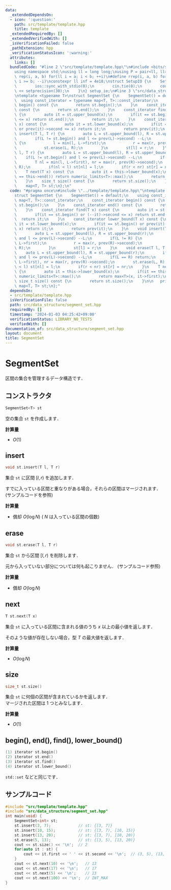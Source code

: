 ```yaml
---
data:
  _extendedDependsOn:
  - icon: ':question:'
    path: src/template/template.hpp
    title: template
  _extendedRequiredBy: []
  _extendedVerifiedWith: []
  _isVerificationFailed: false
  _pathExtension: hpp
  _verificationStatusIcon: ':warning:'
  attributes:
    links: []
  bundledCode: "#line 2 \"src/template/template.hpp\"\n#include <bits/stdc++.h>\n\
    using namespace std;\nusing ll = long long;\nusing P = pair<ll, ll>;\n#define\
    \ rep(i, a, b) for(ll i = a; i < b; ++i)\n#define rrep(i, a, b) for(ll i = a;\
    \ i >= b; --i)\nconstexpr ll inf = 4e18;\nstruct SetupIO {\n    SetupIO() {\n\
    \        ios::sync_with_stdio(0);\n        cin.tie(0);\n        cout << fixed\
    \ << setprecision(30);\n    }\n} setup_io;\n#line 3 \"src/data_structure/segment_set.hpp\"\
    \ntemplate <typename T>\nstruct SegmentSet {\n    SegmentSet() = default;\n  \
    \  using const_iterator = typename map<T, T>::const_iterator;\n    const_iterator\
    \ begin() const {\n        return st.begin();\n    }\n    const_iterator end()\
    \ const {\n        return st.end();\n    }\n    const_iterator find(T x) const\
    \ {\n        auto it = st.upper_bound(x);\n        if(it == st.begin() or (--it)->second\
    \ <= x) return st.end();\n        return it;\n    }\n    const_iterator lower_bound(T\
    \ x) const {\n        auto it = st.lower_bound(x);\n        if(it == st.begin()\
    \ or prev(it)->second <= x) return it;\n        return prev(it);\n    }\n    void\
    \ insert(T l, T r) {\n        auto L = st.upper_bound(l), R = st.upper_bound(r);\n\
    \        if(L != st.begin() and l <= prev(L)->second) --L;\n        if(L != R)\
    \ {\n            l = min(l, L->first);\n            r = max(r, prev(R)->second);\n\
    \            st.erase(L, R);\n        }\n        st[l] = r;\n    }\n    void erase(T\
    \ l, T r) {\n        auto L = st.upper_bound(l), R = st.upper_bound(r);\n    \
    \    if(L != st.begin() and l <= prev(L)->second) --L;\n        if(L == R) return;\n\
    \        T nl = min(l, L->first), nr = max(r, prev(R)->second);\n        st.erase(L,\
    \ R);\n        if(nl < l) st[nl] = l;\n        if(r < nr) st[r] = nr;\n    }\n\
    \    T next(T x) const {\n        auto it = this->lower_bound(x);\n        if(it\
    \ == this->end()) return numeric_limits<T>::max();\n        return max<T>(x, it->first);\n\
    \    }\n    size_t size() const {\n        return st.size();\n    }\n\n   private:\n\
    \    map<T, T> st;\n};\n"
  code: "#pragma once\n#include \"../template/template.hpp\"\ntemplate <typename T>\n\
    struct SegmentSet {\n    SegmentSet() = default;\n    using const_iterator = typename\
    \ map<T, T>::const_iterator;\n    const_iterator begin() const {\n        return\
    \ st.begin();\n    }\n    const_iterator end() const {\n        return st.end();\n\
    \    }\n    const_iterator find(T x) const {\n        auto it = st.upper_bound(x);\n\
    \        if(it == st.begin() or (--it)->second <= x) return st.end();\n      \
    \  return it;\n    }\n    const_iterator lower_bound(T x) const {\n        auto\
    \ it = st.lower_bound(x);\n        if(it == st.begin() or prev(it)->second <=\
    \ x) return it;\n        return prev(it);\n    }\n    void insert(T l, T r) {\n\
    \        auto L = st.upper_bound(l), R = st.upper_bound(r);\n        if(L != st.begin()\
    \ and l <= prev(L)->second) --L;\n        if(L != R) {\n            l = min(l,\
    \ L->first);\n            r = max(r, prev(R)->second);\n            st.erase(L,\
    \ R);\n        }\n        st[l] = r;\n    }\n    void erase(T l, T r) {\n    \
    \    auto L = st.upper_bound(l), R = st.upper_bound(r);\n        if(L != st.begin()\
    \ and l <= prev(L)->second) --L;\n        if(L == R) return;\n        T nl = min(l,\
    \ L->first), nr = max(r, prev(R)->second);\n        st.erase(L, R);\n        if(nl\
    \ < l) st[nl] = l;\n        if(r < nr) st[r] = nr;\n    }\n    T next(T x) const\
    \ {\n        auto it = this->lower_bound(x);\n        if(it == this->end()) return\
    \ numeric_limits<T>::max();\n        return max<T>(x, it->first);\n    }\n   \
    \ size_t size() const {\n        return st.size();\n    }\n\n   private:\n   \
    \ map<T, T> st;\n};"
  dependsOn:
  - src/template/template.hpp
  isVerificationFile: false
  path: src/data_structure/segment_set.hpp
  requiredBy: []
  timestamp: '2024-01-03 04:25:42+09:00'
  verificationStatus: LIBRARY_NO_TESTS
  verifiedWith: []
documentation_of: src/data_structure/segment_set.hpp
layout: document
title: SegmentSet
---
```


# SegmentSet

区間の集合を管理するデータ構造です．

## コンストラクタ

```cpp
SegmentSet<T> st
```

空の集合 `st` を作成します．

**計算量**

- $O(1)$

## insert

```cpp
void st.insert(T l, T r)
```

集合 `st` に区間 $[l, r)$ を追加します．

すでに入っている区間と重なりがある場合，それらの区間はマージされます． (サンプルコードを参照)

**計算量**

- 償却 $O(\log N)$ ( $N$ は入っている区間の個数)

## erase

```cpp
void st.erase(T l, T r)
```

集合 `st` から区間 $[l, r)$ を削除します．

元から入っていない部分については何も起こりません． (サンプルコード参照)

**計算量**

- 償却 $O(\log N)$

## next

```cpp
T st.next(T x)
```

集合 `st` に入っている区間に含まれる値のうち $x$ 以上の最小値を返します．

そのような値が存在しない場合，型 $T$ の最大値を返します．

**計算量**

- $O(\log N)$

## size

```cpp
size_t st.size()
```

集合 `st` に何個の区間が含まれているかを返します．<br>
マージされた区間は $1$ つとみなします．

**計算量**

- $O(1)$

## begin(), end(), find(), lower_bound()

```cpp
(1) iterator st.begin()
(2) iterator st.end()
(3) iterator st.find()
(4) iterator st.lower_bound()
```

`std::set` などと同じです．

## サンプルコード

```cpp
#include "src/template/template.hpp"
#include "src/data_structure/segment_set.hpp"
int main(void) {
    SegmentSet<int> st;
    st.insert(3, 7);            // st: {[3, 7)}
    st.insert(10, 15);          // st: {[3, 7), [10, 15)}
    st.insert(13, 20);          // st: {[3, 7), [10, 20)}
    st.erase(5, 13);            // st: {[3, 5), [13, 20)}
    cout << st.size() << '\n';  // 2
    for(auto it : st) {
        cout << it.first << ' ' << it.second << '\n';  // (3, 5), (13, 20)
    }
    cout << st.next(10) << '\n';   // 13
    cout << st.next(17) << '\n';   // 17
    cout << st.next(5) << '\n';    // 13
    cout << st.next(100) << '\n';  // INT_MAX
}
```